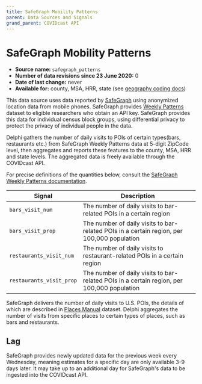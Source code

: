 ```yaml
---
title: SafeGraph Mobility Patterns
parent: Data Sources and Signals
grand_parent: COVIDcast API
---
```


# SafeGraph Mobility Patterns

* **Source name:** `safegraph_patterns`
* **Number of data revisions since 23 June 2020:** 0
* **Date of last change:** never
* **Available for:** county, MSA, HRR, state (see [geography coding docs](../covidcast_geography.md))

This data source uses data reported by [SafeGraph](https://www.safegraph.com/) 
using anonymized location data from mobile phones. SafeGraph provides
[Weekly Patterns](https://docs.safegraph.com/docs/weekly-patterns) dataset
to eligible researchers who obtain an API key. SafeGraph provides this data for
individual census block groups, using differential privacy to protect the
privacy of individual people in the data.

Delphi gathers the number of daily visits to POIs of certain types(bars, restaurants etc.) 
from SafeGraph Weekly Patterns data at 5-digit ZipCode level, then aggregates and 
reports these features to the county, MSA, HRR and  state levels. The aggregated data 
is freely available through the COVIDcast API.

For precise definitions of the quantities below, consult the [SafeGraph Weekly 
Patterns documentation](https://docs.safegraph.com/docs/weekly-patterns).

| Signal | Description |
| --- | --- |
| `bars_visit_num` | The number of daily visits to bar-related POIs in a certain region |
| `bars_visit_prop` | The number of daily visits to bar-related POIs in a certain region, per 100,000 population |
| `restaurants_visit_num` | The number of daily visits to restaurant-related POIs in a certain region |
| `restaurants_visit_prop` | The number of daily visits to bar-related POIs in a certain region, per 100,000 population |

SafeGraph delivers the number of daily visits to U.S. POIs, the details of which are described in 
[Places Manual](https://readme.safegraph.com/docs/places-manual#section-placekey) dataset. 
Delphi aggregates the number of visits from specific places to certain types of places, such as 
bars and restaurants. 

## Lag

SafeGraph provides newly updated data for the previous week every Wednesday, 
meaning estimates for a specific day are only available 3-9 days later. It may take up to an
additional day for SafeGraph's data to be ingested into the COVIDcast API.
